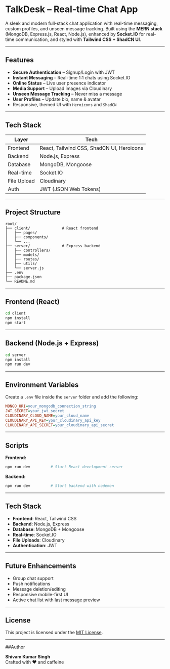 # TalkDesk – Real-time Chat App

A sleek and modern full-stack chat application with real-time messaging, custom profiles, and unseen message tracking. Built using the **MERN stack** (MongoDB, Express.js, React, Node.js), enhanced by **Socket.IO** for real-time communication, and styled with **Tailwind CSS + ShadCN UI**.

---

## Features

- **Secure Authentication** – Signup/Login with JWT
- **Instant Messaging** – Real-time 1:1 chats using Socket.IO
- **Online Status** – Live user presence indicator
- **Media Support** – Upload images via Cloudinary
- **Unseen Message Tracking** – Never miss a message
- **User Profiles** – Update bio, name & avatar
- Responsive, themed UI with `Heroicons` and `ShadCN`

---

## Tech Stack

| Layer        | Tech                                  |
|--------------|----------------------------------------|
| Frontend     | React, Tailwind CSS, ShadCN UI, Heroicons |
| Backend      | Node.js, Express                      |
| Database     | MongoDB, Mongoose                     |
| Real-time    | Socket.IO                             |
| File Upload  | Cloudinary                            |
| Auth         | JWT (JSON Web Tokens)                 |

---

## Project Structure

```
root/
├── client/              # React frontend
│   ├── pages/
│   ├── components/
│   └── ...
├── server/              # Express backend
│   ├── controllers/
│   ├── models/
│   ├── routes/
│   ├── utils/
│   └── server.js
├── .env
├── package.json
└── README.md
```

---

## Frontend (React)

```bash
cd client
npm install
npm start
```

---

## Backend (Node.js + Express)

```bash
cd server
npm install
npm run dev
```

---

## Environment Variables

Create a `.env` file inside the `server` folder and add the following:

```ini
MONGO_URI=your_mongodb_connection_string
JWT_SECRET=your_jwt_secret
CLOUDINARY_CLOUD_NAME=your_cloud_name
CLOUDINARY_API_KEY=your_cloudinary_api_key
CLOUDINARY_API_SECRET=your_cloudinary_api_secret
```

---

## Scripts

**Frontend:**

```bash
npm run dev         # Start React development server
```

**Backend:**

```bash
npm run dev         # Start backend with nodemon
```

---

## Tech Stack

- **Frontend**: React, Tailwind CSS
- **Backend**: Node.js, Express
- **Database**: MongoDB + Mongoose
- **Real-time**: Socket.IO
- **File Uploads**: Cloudinary
- **Authentication**: JWT

---

## Future Enhancements

- Group chat support
- Push notifications
- Message deletion/editing
- Responsive mobile-first UI
- Active chat list with last message preview

---

## License

This project is licensed under the [MIT License](LICENSE).

---

##Author

**Shivam Kumar Singh**  
Crafted with ❤️ and caffeine 
